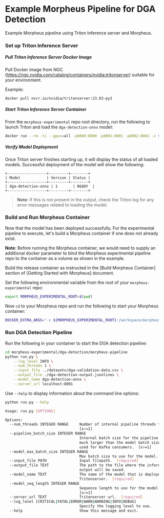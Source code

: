 <!--
# Copyright (c) 2021-2023, NVIDIA CORPORATION.
#
# Licensed under the Apache License, Version 2.0 (the "License");
# you may not use this file except in compliance with the License.
# You may obtain a copy of the License at
#
#     http://www.apache.org/licenses/LICENSE-2.0
#
# Unless required by applicable law or agreed to in writing, software
# distributed under the License is distributed on an "AS IS" BASIS,
# WITHOUT WARRANTIES OR CONDITIONS OF ANY KIND, either express or implied.
# See the License for the specific language governing permissions and
# limitations under the License.
-->

# Example Morpheus Pipeline for DGA Detection

Example Morpheus pipeline using Triton Inference server and Morpheus.

### Set up Triton Inference Server

##### Pull Triton Inference Server Docker Image
Pull Docker image from NGC (https://ngc.nvidia.com/catalog/containers/nvidia:tritonserver) suitable for your environment.

Example:

```bash
docker pull nvcr.io/nvidia/tritonserver:23.03-py3
```

##### Start Triton Inference Server Container
From the `morpheus-experimental` repo root directory, run the following to launch Triton and load the `dga-detection-onnx` model:

```bash
docker run --rm -ti --gpus=all -p8000:8000 -p8001:8001 -p8002:8002 -v $PWD/dga-detection:/models nvcr.io/nvidia/tritonserver:23.03-py3 tritonserver --model-repository=/models/morpheus-pipeline/triton-model-repo --exit-on-error=false --model-control-mode=explicit --load-model dga-detection-onnx
```

##### Verify Model Deployment
Once Triton server finishes starting up, it will display the status of all loaded models. Successful deployment of the model will show the following:

```
+------------------+---------+--------+
| Model            | Version | Status |
+------------------+---------+--------+
| dga-detection-onnx | 1       | READY  |
+------------------+---------+--------+
```

> **Note**: If this is not present in the output, check the Triton log for any error messages related to loading the model.

### Build and Run Morpheus Container

Now that the model has been deployed successfully. For the experimental pipeline to execute, let's build a Morpheus container if one does not already exist.

**Note**: Before running the Morpheus container, we would need to supply an additional docker parameter to bind the Morpheus experimental pipeline repo to the container as a volume as shown in the example.

Build the release container as instructed in the [Build Morpheus Container] section of [Getting Started with Morpheus] document.

Set the following environmental variable from the root of your `morpheus-experimental` repo:
```bash
export MORPHEUS_EXPERIMENTAL_ROOT=$(pwd)
```

Now `cd` to your Morpheus repo and run the following to start your Morpheus container:
```bash
DOCKER_EXTRA_ARGS="-v ${MORPHEUS_EXPERIMENTAL_ROOT}:/workspace/morpheus-experimental" ./docker/run_container_release.sh
```

### Run DGA Detection Pipeline

Run the following in your container to start the DGA detection pipeline:

```bash
cd morpheus-experimental/dga-detection/morpheus-pipeline
python run.py \
    --log_level INFO \
    --num_threads 1 \
    --input_file ../datasets/dga-validation-data.csv \
    --output_file ./dga-detection-output.jsonlines \
    --model_name dga-detection-onnx \
    --server_url localhost:8001
```

Use `--help` to display information about the command line options:

```bash
python run.py --help

Usage: run.py [OPTIONS]

Options:
  --num_threads INTEGER RANGE     Number of internal pipeline threads to use.
                                  [x>=1]
  --pipeline_batch_size INTEGER RANGE
                                  Internal batch size for the pipeline. Can be
                                  much larger than the model batch size. Also
                                  used for Kafka consumers.  [x>=1]
  --model_max_batch_size INTEGER RANGE
                                  Max batch size to use for the model.  [x>=1]
  --input_file PATH               Input filepath.  [required]
  --output_file TEXT              The path to the file where the inference
                                  output will be saved.
  --model_name TEXT               The name of the model that is deployed on
                                  Tritonserver.  [required]
  --model_seq_length INTEGER RANGE
                                  Sequence length to use for the model.
                                  [x>=1]
  --server_url TEXT               Tritonserver url.  [required]
  --log_level [CRITICAL|FATAL|ERROR|WARN|WARNING|INFO|DEBUG]
                                  Specify the logging level to use.
  --help                          Show this message and exit.
```

